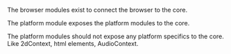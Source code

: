 The browser modules exist to connect the browser to the core.

The platform module exposes the platform modules to the core.

The platform modules should not expose any platform specifics to the core. Like 2dContext, html elements, AudioContext.
